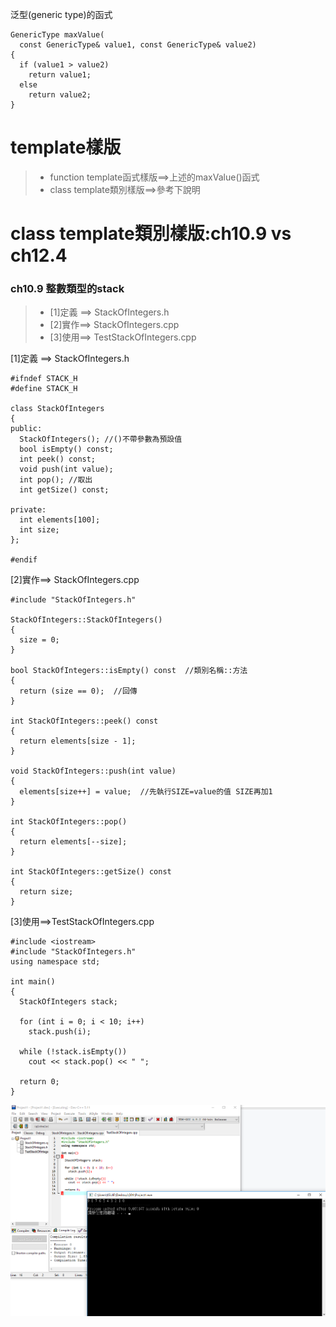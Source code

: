 泛型(generic type)的函式
```
GenericType maxValue(
  const GenericType& value1, const GenericType& value2)
{
  if (value1 > value2)
    return value1;
  else
    return value2;
}
```

# template樣版

>* function template函式樣版==>上述的maxValue()函式
>* class template類別樣版==>參考下說明

# class template類別樣版:ch10.9 vs ch12.4


### ch10.9 整數類型的stack

>* [1]定義 ==> StackOfIntegers.h
>* [2]實作==> StackOfIntegers.cpp
>* [3]使用==> TestStackOfIntegers.cpp

[1]定義 ==> StackOfIntegers.h
```
#ifndef STACK_H
#define STACK_H

class StackOfIntegers
{
public:
  StackOfIntegers(); //()不帶參數為預設值
  bool isEmpty() const;
  int peek() const;
  void push(int value);
  int pop(); //取出
  int getSize() const;

private:
  int elements[100];
  int size;
};

#endif
```

[2]實作==> StackOfIntegers.cpp
```
#include "StackOfIntegers.h"

StackOfIntegers::StackOfIntegers()
{
  size = 0;
}

bool StackOfIntegers::isEmpty() const  //類別名稱::方法
{
  return (size == 0);  //回傳
}

int StackOfIntegers::peek() const
{
  return elements[size - 1];
}

void StackOfIntegers::push(int value)
{
  elements[size++] = value;  //先執行SIZE=value的值 SIZE再加1
}

int StackOfIntegers::pop()
{
  return elements[--size];
}

int StackOfIntegers::getSize() const
{
  return size;
}
```

[3]使用==>TestStackOfIntegers.cpp
```
#include <iostream>
#include "StackOfIntegers.h"
using namespace std;

int main()
{
  StackOfIntegers stack;

  for (int i = 0; i < 10; i++)
    stack.push(i);

  while (!stack.isEmpty())
    cout << stack.pop() << " ";

  return 0;
}

```
![result](PIC/StackOfIntegers.png)





